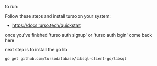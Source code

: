 to run:

Follow these steps and install turso on your system:

- https://docs.turso.tech/quickstart

once you've finished 'turso auth signup' or 'turso auth login' come back here

next step is to install the go lib
```bash
go get github.com/tursodatabase/libsql-client-go/libsql
```
